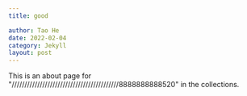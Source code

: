 ```yaml
---
title: good

author: Tao He
date: 2022-02-04
category: Jekyll
layout: post
---
```


This is an about page for "//////////////////////////////////////////8888888888520" in the collections.
